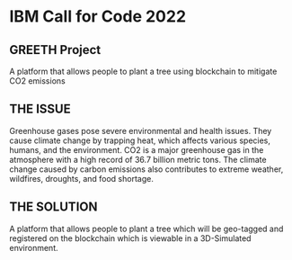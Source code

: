 # IBM Call for Code 2022
## GREETH Project
A platform that allows people to plant a tree using blockchain to mitigate CO2 emissions

## THE ISSUE
Greenhouse gases pose severe environmental and health issues. They cause climate change by trapping heat, which affects various species, humans, and the environment. CO2 is a major greenhouse gas in the atmosphere with a high record of 36.7 billion metric tons. The climate change caused by carbon emissions also contributes to extreme weather, wildfires, droughts, and food shortage.

## THE SOLUTION
A platform that allows people to plant a tree which will be geo-tagged and registered on the blockchain which is viewable in a 3D-Simulated environment.